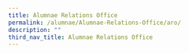 ```yaml
---
title: Alumnae Relations Office
permalink: /alumnae/Alumnae-Relations-Office/aro/
description: ""
third_nav_title: Alumnae Relations Office
---
```

